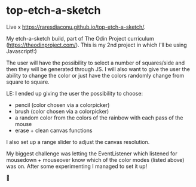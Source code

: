 # top-etch-a-sketch

Live x https://raresdiaconu.github.io/top-etch-a-sketch/.

My etch-a-sketch build, part of The Odin Project curriculum (https://theodinproject.com/).
This is my 2nd project in which I'll be using Javascript!:)

The user will have the possibility to select a number of squares/side and then they will be generated through JS. I will also want to give the user the ability to change the color or just have the colors randomly change from square to square.

LE:
I ended up giving the user the possibility to choose:
- pencil (color chosen via a colorpicker)
- brush (color chosen via a colorpicker)
- a random color from the colors of the rainbow with each pass of the mouse
- erase + clean canvas functions

I also set up a range slider to adjust the canvas resolution.

My biggest challenge was letting the EventListener which listened for mousedown + mouseover know which of the color modes (listed above) was on. After some experimenting I managed to set it up!

🔶
